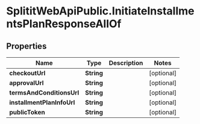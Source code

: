 # SplititWebApiPublic.InitiateInstallmentsPlanResponseAllOf

## Properties

Name | Type | Description | Notes
------------ | ------------- | ------------- | -------------
**checkoutUrl** | **String** |  | [optional] 
**approvalUrl** | **String** |  | [optional] 
**termsAndConditionsUrl** | **String** |  | [optional] 
**installmentPlanInfoUrl** | **String** |  | [optional] 
**publicToken** | **String** |  | [optional] 


